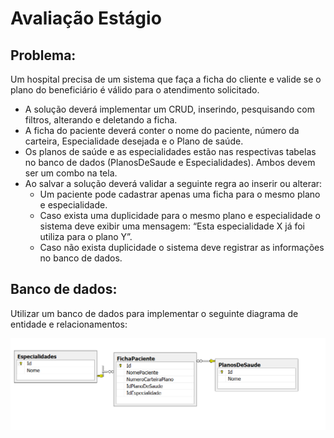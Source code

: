 # Avaliação Estágio


## Problema:

Um hospital precisa de um sistema que faça a ficha do cliente e valide se o plano do beneficiário é válido para o atendimento solicitado.

- A solução deverá implementar um CRUD, inserindo, pesquisando com filtros, alterando e deletando a ficha. 
- A ficha do paciente deverá conter o nome do paciente, número da carteira, Especialidade desejada e o Plano de saúde.
- Os planos de saúde e as especialidades estão nas respectivas tabelas no banco de dados (PlanosDeSaude e Especialidades). Ambos devem ser um combo na tela.
- Ao salvar a solução deverá validar a seguinte regra ao inserir ou alterar:
	- Um paciente pode cadastrar apenas uma ficha para o mesmo plano e especialidade.
	- Caso exista uma duplicidade para o mesmo plano e especialidade o sistema deve exibir uma mensagem: “Esta especialidade X já foi utiliza para o plano Y”.
	- Caso não exista duplicidade o sistema deve registrar as informações no banco de dados.

## Banco de dados:

Utilizar um banco de dados para implementar o seguinte diagrama de entidade e relacionamentos:

![estagio](estagio.png)

